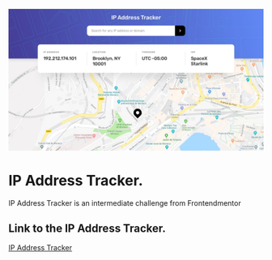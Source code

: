 ![IP Address Tracker](https://github.com/Badr-21/ip-address-tracker/blob/main/public/design/desktop-design.jpg)

# IP Address Tracker.
IP Address Tracker is an intermediate challenge from Frontendmentor


## Link to the IP Address Tracker.
[IP Address Tracker](https://badr-21.github.io/URL-shortening-API/)
